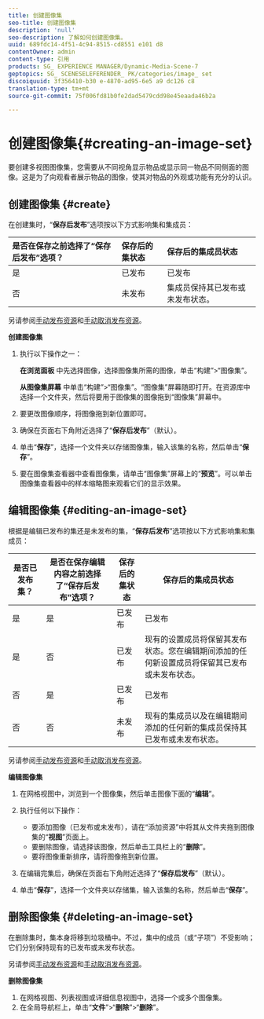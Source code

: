 ```yaml
---
title: 创建图像集
seo-title: 创建图像集
description: 'null'
seo-description: 了解如何创建图像集。
uuid: 689fdc14-4f51-4c94-8515-cd8551 e101 d8
contentOwner: admin
content-type: 引用
products: SG_ EXPERIENCE MANAGER/Dynamic-Media-Scene-7
geptopics: SG_ SCENESELEFERENDER_ PK/categories/image_ set
discoiquuid: 3f356410-b30 e-4870-ad95-6e5 a9 dc126 c8
translation-type: tm+mt
source-git-commit: 75f006fd81b0fe2dad5479cdd98e45eaada46b2a

---
```



# 创建图像集{#creating-an-image-set}

要创建多视图图像集，您需要从不同视角显示物品或显示同一物品不同侧面的图像。这是为了向观看者展示物品的图像，使其对物品的外观或功能有充分的认识。

## 创建图像集 {#create}

在创建集时，“**保存后发布**”选项按以下方式影响集和集成员：

| 是否在保存之前选择了“保存后发布”选项？ | 保存后的集状态 | 保存后的集成员状态 |
|:--- |:--- |:--- |
| 是 | 已发布 | 已发布 |
| 否 | 未发布 | 集成员保持其已发布或未发布状态。 |

另请参阅[手动发布资源](publishing-files.md#manually_publishing_assets)和[手动取消发布资源](publishing-files.md#manually_unpublishing_assets)。

**创建图像集**

1. 执行以下操作之一：

   **在浏览面板** 中先选择图像，选择图像集所需的图像，单击“构建”&gt;“图像集”。

   **从图像集屏幕** 中单击“构建”&gt;“图像集”。“图像集”屏幕随即打开。在资源库中选择一个文件夹，然后将要用于图像集的图像拖到“图像集”屏幕中。

1. 要更改图像顺序，将图像拖到新位置即可。
1. 确保在页面右下角附近选择了“**保存后发布**”（默认）。
1. 单击“**保存**”，选择一个文件夹以存储图像集，输入该集的名称，然后单击“**保存**”。
1. 要在图像集查看器中查看图像集，请单击“图像集”屏幕上的“**预览**”。可以单击图像集查看器中的样本缩略图来观看它们的显示效果。

## 编辑图像集 {#editing-an-image-set}

根据是编辑已发布的集还是未发布的集，“**保存后发布**”选项按以下方式影响集和集成员：

| 是否已发布集？ | 是否在保存编辑内容之前选择了“保存后发布”选项？ | 保存后的集状态 | 保存后的集成员状态 |
|--- |--- |--- |--- |
| 是 | 是 | 已发布 | 已发布 |
| 是 | 否 | 已发布 | 现有的设置成员将保留其发布状态。您在编辑期间添加的任何新设置成员将保留其已发布或未发布状态。 |
| 否 | 是 | 已发布 | 已发布 |
| 否 | 否 | 未发布 | 现有的集成员以及在编辑期间添加的任何新的集成员保持其已发布或未发布状态。 |

另请参阅[手动发布资源](publishing-files.md#manually_publishing_assets)和[手动取消发布资源](publishing-files.md#manually_unpublishing_assets)。

**编辑图像集**

1. 在网格视图中，浏览到一个图像集，然后单击图像下面的“**编辑**”。
1. 执行任何以下操作：

   * 要添加图像（已发布或未发布），请在“添加资源”中将其从文件夹拖到图像集的“**视图**”页面上。
   * 要删除图像，请选择该图像，然后单击工具栏上的“**删除**”。
   * 要将图像重新排序，请将图像拖到新位置。

1. 在编辑完集后，确保在页面右下角附近选择了“**保存后发布**”（默认）。
1. 单击“**保存**”，选择一个文件夹以存储集，输入该集的名称，然后单击“**保存**”。

## 删除图像集 {#deleting-an-image-set}

在删除集时，集本身将移到垃圾桶中。不过，集中的成员（或“子项”）不受影响；它们分别保持现有的已发布或未发布状态。

另请参阅[手动发布资源](publishing-files.md#manually_publishing_assets)和[手动取消发布资源](publishing-files.md#manually_unpublishing_assets)。

**删除图像集**

1. 在网格视图、列表视图或详细信息视图中，选择一个或多个图像集。
1. 在全局导航栏上，单击“**文件**”&gt;“**删除**”&gt;“**删除**”。

